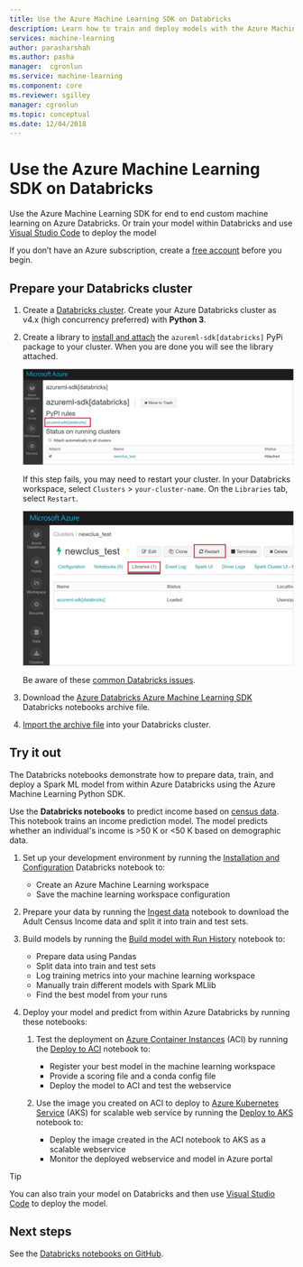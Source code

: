 ```yaml
---
title: Use the Azure Machine Learning SDK on Databricks
description: Learn how to train and deploy models with the Azure Machine Learning SDK on Apache Spark. This article shows an end to end custom machine learning example on Databricks. 
services: machine-learning
author: parasharshah
ms.author: pasha
manager:  cgronlun
ms.service: machine-learning
ms.component: core
ms.reviewer: sgilley
manager: cgronlun
ms.topic: conceptual
ms.date: 12/04/2018
---
```


# Use the Azure Machine Learning SDK on Databricks

Use the Azure Machine Learning SDK for end to end custom machine learning on Azure Databricks. Or train your model within Databricks and use [Visual Studio Code](how-to-vscode-train-deploy.md#deploy-your-service-from-vs-code) to deploy the model

If you don’t have an Azure subscription, create a [free account](https://aka.ms/AMLfree) before you begin.

## Prepare your Databricks cluster

1. Create a [Databricks cluster](https://docs.microsoft.com/azure/azure-databricks/quickstart-create-databricks-workspace-portal). Create your Azure Databricks cluster as v4.x (high concurrency preferred) with **Python 3**. 

1. Create a library to [install and attach](https://docs.databricks.com/user-guide/libraries.html#create-a-library) the `azureml-sdk[databricks]` PyPi package to your cluster. When you are done you will see the library attached.

   ![SDK installed on Databricks ](./media/how-to-azure-machine-learning-on-databricks/sdk-installed-on-databricks.jpg)

   If this step fails, you may need to restart your cluster.  In your Databricks workspace, select `Clusters` > `your-cluster-name`.  On the `Libraries` tab, select `Restart`.

   ![Restart Databricks cluster ](./media/how-to-azure-machine-learning-on-databricks/restart-databricks-cluster.jpg)

   Be aware of these [common Databricks issues](resource-known-issues.md#databricks).

1. Download the [Azure Databricks Azure Machine Learning SDK](https://github.com/Azure/MachineLearningNotebooks/blob/master/databricks/Databricks_AMLSDK_github.dbc) Databricks notebooks archive file.

1.  [Import the archive file](https://docs.azuredatabricks.net/user-guide/notebooks/notebook-manage.html#import-an-archive) into your Databricks cluster.  

 

## Try it out

The Databricks notebooks demonstrate how to prepare data, train, and deploy a Spark ML model from within Azure Databricks using the Azure Machine Learning Python SDK. 

Use the **Databricks notebooks** to predict income based on [census data](https://archive.ics.uci.edu/ml/datasets/adult).  This notebook trains an income prediction model. The model predicts whether an individual's income is >50 K or <50 K based on demographic data.

1. Set up your development environment by running the [Installation and Configuration](https://github.com/Azure/MachineLearningNotebooks/blob/master/databricks/01.Installation_and_Configuration.ipynb) Databricks notebook to:

    * Create an Azure Machine Learning workspace
    * Save the machine learning workspace configuration

2. Prepare your data by running the [Ingest data](https://github.com/Azure/MachineLearningNotebooks/blob/master/databricks/02.Ingest_data.ipynb) notebook to download the Adult Census Income data and split it into train and test sets.

3. Build models by running the [Build model with Run History](https://github.com/Azure/MachineLearningNotebooks/blob/master/databricks/03b.Build_model_runHistory.ipynb) notebook to:

    * Prepare data using Pandas
    * Split data into train and test sets
    * Log training metrics into your machine learning workspace
    * Manually train different models with Spark MLlib
    * Find the best model from your runs

4. Deploy your model and predict from within Azure Databricks by running these notebooks:  

    1. Test the deployment on [Azure Container Instances](https://azure.microsoft.com/services/container-instances/) (ACI) by running the [Deploy to ACI](https://github.com/Azure/MachineLearningNotebooks/blob/master/databricks/04.Deploy_to_ACI.ipynb) notebook to:

        * Register your best model in the machine learning workspace
        * Provide a scoring file and a conda config file
        * Deploy the model to ACI and test the webservice

    1. Use the image you created on ACI to deploy to [Azure Kubernetes Service](https://azure.microsoft.com/services/kubernetes-service/) (AKS) for scalable web service by running the [Deploy to AKS](https://github.com/Azure/MachineLearningNotebooks/blob/master/databricks/04.Deploy_to_AKS_existingImage.ipynb) notebook to:

        * Deploy the image created in the ACI notebook to AKS as a scalable webservice
        * Monitor the deployed webservice and model in Azure portal

>[!TIP]
> You can also train your model on Databricks and then use [Visual Studio Code](how-to-vscode-train-deploy.md#deploy-your-service-from-vs-code) to deploy the model.

## Next steps

See the [Databricks notebooks on GitHub](https://github.com/Azure/MachineLearningNotebooks/tree/master/databricks).
